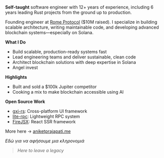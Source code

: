 **Self-taught** software engineer with 12+ years of experience, including 6 years leading Rust projects from the ground up to production.

Founding engineer at [Rome Protocol](https://www.rome.builders/) ($10M raised). I specialize in building scalable architecture, writing maintainable code, and developing advanced blockchain systems—especially on Solana.

**What I Do**
- Build scalable, production-ready systems fast  
- Lead engineering teams and deliver sustainable, clean code  
- Architect blockchain solutions with deep expertise in Solana
- Angel invest

**Highlights**
- Built and sold a $100k Jupiter competitor  
- Cooking a mix to make blockchain accessible using AI

**Open Source Work**
- [gxi-rs](https://github.com/gxi-rs/gxi): Cross-platform UI framework  
- [lite-rpc](https://github.com/blockworks-foundation/lite-rpc/): Lightweight RPC system  
- [FireJSX](https://github.com/aniketfuryrocks/firejsx): React SSR framework

More here → [aniketprajapati.me](https://aniketprajapati.me)

*Εδώ για να αφήσουμε μια κληρονομιά*  
> *Here to leave a legacy*
